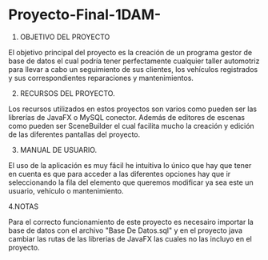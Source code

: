 # Proyecto-Final-1DAM-

1.	OBJETIVO DEL PROYECTO

El objetivo principal del proyecto es la creación de un programa gestor de base de datos el cual podría tener perfectamente cualquier taller automotriz para llevar a cabo un seguimiento de sus clientes, los vehículos registrados y sus correspondientes reparaciones y mantenimientos.

2.	RECURSOS DEL PROYECTO.

Los recursos utilizados en estos proyectos son varios como pueden ser las librerías de JavaFX o MySQL conector. Además de editores de escenas como pueden ser SceneBuilder el cual facilita mucho la creación y edición de las diferentes pantallas del proyecto.

3.  MANUAL DE USUARIO.

El uso de la aplicación es muy fácil he intuitiva lo único que hay que tener en cuenta es que para acceder a las diferentes opciones hay que ir seleccionando la fila del elemento que queremos modificar ya sea este un usuario, vehículo o mantenimiento.

4.NOTAS 

Para el correcto funcionamiento de este proyecto es necesairo importar la base de datos con el archivo "Base De Datos.sql" y en el proyecto java cambiar las rutas de las librerias de JavaFX las cuales no las incluyo en el proyecto.
